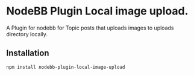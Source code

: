 # NodeBB Plugin Local image upload.

A Plugin for nodebb for Topic posts that uploads images to uploads directory locally.

## Installation

```shell
npm install nodebb-plugin-local-image-upload
```
